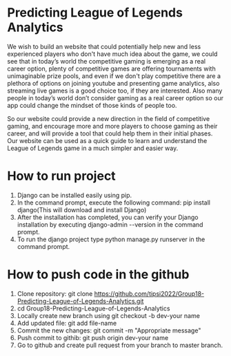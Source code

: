 # Predicting League of Legends Analytics

We wish to build an website that could potentially help new and less experienced players who don't have much idea about the game, we could see that in today’s world the competitive gaming is emerging as a real career option, plenty of competitive games are offering tournaments with unimaginable prize pools, and even if we don't play competitive there are a plethora of options on joining youtube and presenting game analytics, also streaming live games is a good choice too, if they are interested. Also many people in today’s world don’t consider gaming as a real career option so our app could change the mindset of those kinds of people too.

So our website could provide a new direction in the field of competitive gaming, and encourage more and more players to choose gaming as their career, and will provide a tool that could help them in their initial phases. Our website can be used as a quick guide to learn and understand the League of Legends game in a much simpler and easier way.

# How to run project
1. Django can be installed easily using pip.
2. In the command prompt, execute the following command: pip install django(This will download and install Django)
3. After the installation has completed, you can verify your Django installation by executing django-admin --version in the command prompt.
4. To run the django project type python manage.py runserver in the command prompt.

# How to push code in the github
1. Clone repository: git clone https://github.com/tipsi2022/Group18-Predicting-League-of-Legends-Analytics.git
2. cd Group18-Predicting-League-of-Legends-Analytics
3. Locally create new branch using git checkout -b dev-your name
4. Add updated file: git add file-name
5. Commit the new changes: git commit -m "Appropriate message"
6. Push commit to githib: git push origin dev-your name
7. Go to github and create pull request from your branch to master branch.
